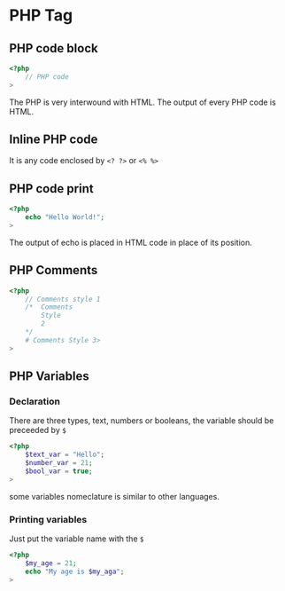 # PHP Tag
## PHP code block
```php
<?php
    // PHP code
>
```
The PHP is very interwound with HTML. The output of every PHP code is HTML.
## Inline PHP code
It is any code enclosed by `<? ?>` or `<% %>`

## PHP code print
```php
<?php
    echo "Hello World!";
>
```
The output of echo is placed in HTML code in place of its position.
## PHP Comments
```php
<?php
    // Comments style 1
    /*  Comments
        Style
        2
    */
    # Comments Style 3>
>
```

## PHP Variables
### Declaration
There are three types, text, numbers or booleans, the variable should be preceeded by `$`
```php
<?php
    $text_var = "Hello";
    $number_var = 21;
    $bool_var = true;
>
```
some variables nomeclature is similar to other languages.
### Printing variables
Just put the variable name with the `$`
```php
<?php
    $my_age = 21;
    echo "My age is $my_aga";
>
```